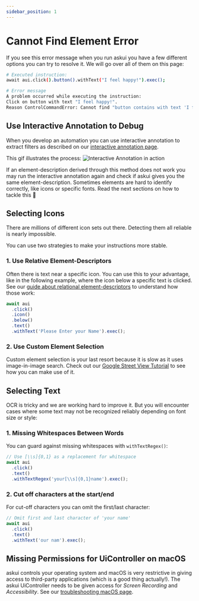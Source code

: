 ```yaml
---
sidebar_position: 1
---
```


# Cannot Find Element Error

If you see this error message when you run askui you have a few different options you can try to resolve it. We will go over all of them on this page:

```bash
# Executed instruction:
await aui.click().button().withText("I feel happy!").exec();

# Error message
A problem occurred while executing the instruction: 
Click on button with text "I feel happy!".
Reason ControlCommandError: Cannot find "button contains with text 'I feel happy!'"
```

## Use Interactive Annotation to Debug
When you develop an automation you can use interactive annotation to extract filters as described on our [interactive annotation page](../05-Tooling/annotation.md).

This gif illustrates the process:
![Interactive Annotation in action](/img/gif/interactive-annotate.gif)

If an element-description derived through this method does not work you may run the interactive annotation again and check if askui gives you the same element-description. Sometimes elements are hard to identify correctly, like icons or specific fonts. Read the next sections on how to tackle this 🙂

## Selecting Icons
There are millions of different icon sets out there. Detecting them all reliable is nearly impossible.

You can use two strategies to make your instructions more stable.

### 1. Use Relative Element-Descriptors
Often there is text near a specific icon. You can use this to your advantage, like in the following example, where the icon below a specific text is clicked. See our [guide about relational element-descriptors](../03-Guides/guide-relational-element-descriptions.md) to understand how those work:

```javascript
await aui
  .click()
  .icon()
  .below()
  .text() 
  .withText('Please Enter your Name').exec();
```

### 2. Use Custom Element Selection
Custom element selection is your last resort because it is slow as it uses image-in-image search. Check out our [Google Street View Tutorial](../06-Tutorials/custom-element.md) to see how you can make use of it.

## Selecting Text
OCR is tricky and we are working hard to improve it. But you will encounter cases where some text may not be recognized reliably depending on font size or style:

### 1. Missing Whitespaces Between Words
You can guard against missing whitespaces with `withTextRegex()`:

```javascript
// Use [\\s]{0,1} as a replacement for whitespace
await aui
  .click()
  .text()
  .withTextRegex('your[\\s]{0,1}name').exec();
```

### 2. Cut off characters at the start/end
For cut-off characters you can omit the first/last character:

```javascript
// Omit first and last character of 'your name'
await aui
  .click()
  .text()
  .withText('our nam').exec();
```

## Missing Permissions for UiController on macOS
askui controls your operating system and macOS is very restrictive in giving access to third-party applications (which is a good thing actually!). The askui UiController needs to be given access for _Screen Recording_ and _Accessibility_. See our [troubleshooting macOS page](mac-os.md).
